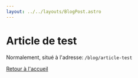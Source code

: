 ```yaml
---
layout: ../../layouts/BlogPost.astro
---
```

# Article de test

Normalement, situé à l'adresse: `/blog/article-test`

[Retour à l'accueil](/)
